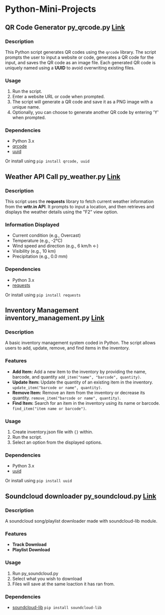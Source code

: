 # Python-Mini-Projects

## QR Code Generator py_qrcode.py [Link](https://github.com/cfunkz/Python-Mini-Projects/blob/main/py_qrcode.py)

### Description

This Python script generates QR codes using the `qrcode` library. The script prompts the user to input a website or code, generates a QR code for the input, and saves the QR code as an image file. Each generated QR code is uniquely named using a **UUID** to avoid overwriting existing files.

### Usage

1. Run the script.
2. Enter a website URL or code when prompted.
3. The script will generate a QR code and save it as a PNG image with a unique name.
4. Optionally, you can choose to generate another QR code by entering 'Y' when prompted.

### Dependencies

- Python 3.x
- [qrcode](https://pypi.org/project/qrcode/)
- [uuid](https://docs.python.org/3/library/uuid.html)

Or install using ```pip install qrcode, uuid```

## Weather API Call py_weather.py [Link](https://github.com/cfunkz/Python-Mini-Projects/blob/main/py_weather.py)

### Description

This script uses the **requests** library to fetch current weather information from the **wttr.in API**. It prompts to input a location, and then retrieves and displays the weather details using the "F2" view option.

### Information Displayed

- Current condition (e.g., Overcast)
- Temperature (e.g., -2°C)
- Wind speed and direction (e.g., 6 km/h ←)
- Visibility (e.g., 10 km)
- Precipitation (e.g., 0.0 mm)

### Dependencies

- Python 3.x
- [requests](https://pypi.org/project/requests/)

Or install using ```pip install requests```

## Inventory Management inventory_management.py [Link](https://github.com/cfunkz/Python-Mini-Projects/blob/main/inventory_management.py)

### Description

A basic inventory management system coded in Python. The script allows users to add, update, remove, and find items in the inventory.

### Features

- **Add Item:** Add a new item to the inventory by providing the name, barcode, and quantity `add_item("name", "barcode", quantity)`.
- **Update Item:** Update the quantity of an existing item in the inventory. `update_item("barcode or name", quantity)`.
- **Remove Item:** Remove an item from the inventory or decrease its quantity. `remove_item("barcode or name", quantity)`.
- **Find Item:** Search for an item in the inventory using its name or barcode. `find_item("item name or barcode")`.

### Usage

1. Create inventory.json file with `{}` within.
2. Run the script.
3. Select an option from the displayed options.

### Dependencies

- Python 3.x
- [uuid](https://docs.python.org/3/library/uuid.html)

Or install using ```pip install uuid```

## Soundcloud downloader py_soundcloud.py [Link](https://github.com/cfunkz/Python-Mini-Projects/blob/main/py_soundcloud.py)

### Description

A soundcloud song/playlist downloader made with soundcloud-lib module.

### Features

- **Track Download**
- **Playlist Download**

### Usage

1. Run py_soundcloud.py
2. Select what you wish to download
3. Files will save at the same loaction it has ran from.

### Dependencies

- [soundcloud-lib](https://pypi.org/project/soundcloud-lib/) ```pip install soundcloud-lib```
